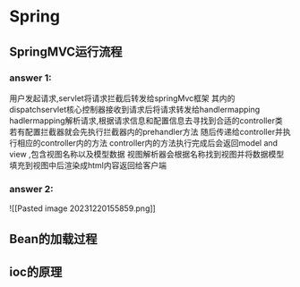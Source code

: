 # Spring
## SpringMVC运行流程
### answer 1:
用户发起请求,servlet将请求拦截后转发给springMvc框架
其内的dispatchservlet核心控制器接收到请求后将请求转发给handlermapping
hadlermapping解析请求,根据请求信息和配置信息去寻找到合适的controller类
若有配置拦截器就会先执行拦截器内的prehandler方法
随后传递给controller并执行相应的controller内的方法
controller内的方法执行完成后会返回model and view ,包含视图名称以及模型数据
视图解析器会根据名称找到视图并将数据模型填充到视图中后渲染成html内容返回给客户端
### answer 2:
![[Pasted image 20231220155859.png]]
## Bean的加载过程
## ioc的原理
